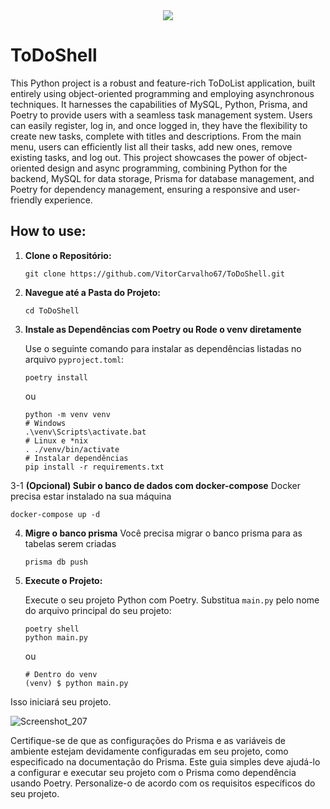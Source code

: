 <div align="center">
  <img src="https://github.com/VitorCarvalho67/ToDoShell/assets/102667323/e2bf9cc2-4ded-40cf-9f7d-3676cf15de60" />
</div>

# ToDoShell
This Python project is a robust and feature-rich ToDoList application, built entirely using object-oriented programming and employing asynchronous techniques. It harnesses the capabilities of MySQL, Python, Prisma, and Poetry to provide users with a seamless task management system. Users can easily register, log in, and once logged in, they have the flexibility to create new tasks, complete with titles and descriptions. From the main menu, users can efficiently list all their tasks, add new ones, remove existing tasks, and log out. This project showcases the power of object-oriented design and async programming, combining Python for the backend, MySQL for data storage, Prisma for database management, and Poetry for dependency management, ensuring a responsive and user-friendly experience.

## How to use:

1. **Clone o Repositório:**

   ```
   git clone https://github.com/VitorCarvalho67/ToDoShell.git
   ```

2. **Navegue até a Pasta do Projeto:**

   ```
   cd ToDoShell
   ```

3. **Instale as Dependências com Poetry ou Rode o venv diretamente**

   Use o seguinte comando para instalar as dependências listadas no arquivo `pyproject.toml`:

   ```
   poetry install
   ```

   ou

   ```
   python -m venv venv
   # Windows
   .\venv\Scripts\activate.bat
   # Linux e *nix
   . ./venv/bin/activate
   # Instalar dependências
   pip install -r requirements.txt
   ```

3-1 **(Opcional) Subir o banco de dados com docker-compose**
Docker precisa estar instalado na sua máquina

```
docker-compose up -d
```

4. **Migre o banco prisma**
   Você precisa migrar o banco prisma para as tabelas serem criadas

   ```
   prisma db push
   ```

5. **Execute o Projeto:**

   Execute o seu projeto Python com Poetry. Substitua `main.py` pelo nome do arquivo principal do seu projeto:

   ```
   poetry shell
   python main.py
   ```

   ou

   ```
   # Dentro do venv
   (venv) $ python main.py
   ```

Isso iniciará seu projeto.


![Screenshot_207](https://github.com/VitorCarvalho67/ToDoShell/assets/102667323/bed71059-e10a-40bc-8214-4f4f356d25c0)

Certifique-se de que as configurações do Prisma e as variáveis de ambiente estejam devidamente configuradas em seu projeto, como especificado na documentação do Prisma. Este guia simples deve ajudá-lo a configurar e executar seu projeto com o Prisma como dependência usando Poetry. Personalize-o de acordo com os requisitos específicos do seu projeto.
